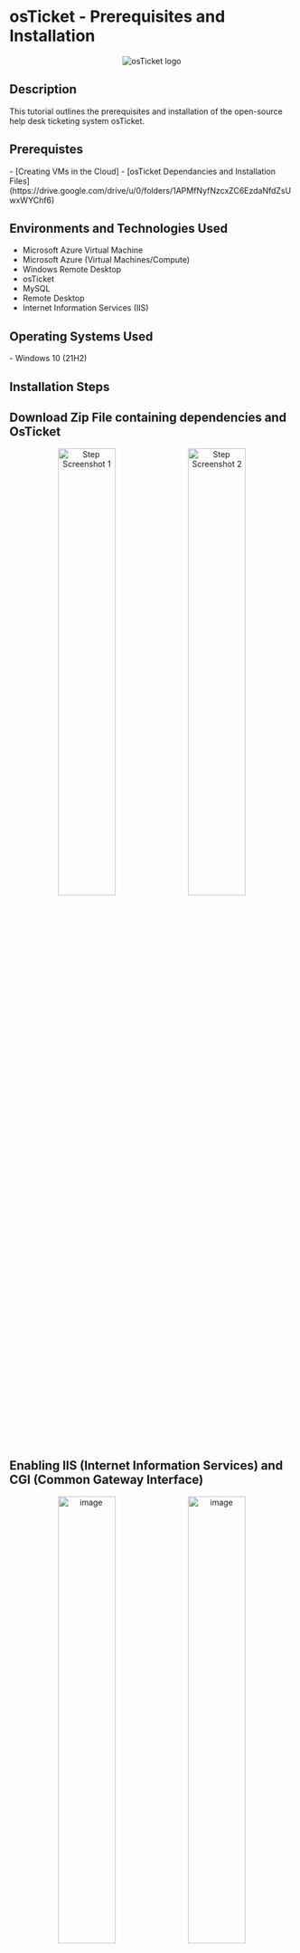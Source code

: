 <h1>osTicket - Prerequisites and Installation</h1>
<p align="center">
 <img src="https://i.imgur.com/Clzj7Xs.png" alt="osTicket logo"/>
 </p>
 


 <h2>Description</h2>
 This tutorial outlines the prerequisites and installation of the open-source help desk ticketing system osTicket.<br />


 <h2>Prerequistes</h2>
 - [Creating VMs in the Cloud]
 - [osTicket Dependancies and Installation Files](https://drive.google.com/drive/u/0/folders/1APMfNyfNzcxZC6EzdaNfdZsUwxWYChf6)
 
 
 <h2>Environments and Technologies Used</h2>
 
 - Microsoft Azure Virtual Machine
 - Microsoft Azure (Virtual Machines/Compute)
 - Windows Remote Desktop
 - osTicket
 - MySQL
 - Remote Desktop
 - Internet Information Services (IIS)
 
 <h2>Operating Systems Used</h2>
 - Windows 10</b> (21H2)
 
 <h2>Installation Steps</h2>

 ## Download Zip File containing dependencies and OsTicket
 
<p align="center">
  <img width="45%" alt="Step Screenshot 1" src="https://github.com/user-attachments/assets/0c976f2b-a669-4218-beb8-adf77bd54d0d" />
  <img width="45%" alt="Step Screenshot 2" src="https://github.com/user-attachments/assets/87882a8d-0af5-42a6-91e8-a3a538016fd2" />
</p>

## Enabling IIS (Internet Information Services) and CGI (Common Gateway Interface) 

<p align ="center">
<img width="45%" alt="image" src="https://github.com/user-attachments/assets/919242b7-74c9-438d-b9f6-b1ba5ac9f856" />
<img width="45%" alt="image" src="https://github.com/user-attachments/assets/bc3ca9a4-b203-4b62-95c9-3d6864432e88" />
</p>

## Install dependencies 

<p align ="center">
<img width="30%" alt="image" src="https://github.com/user-attachments/assets/4eb30dfa-f1d5-4a2d-9eaf-2cb8a8c2e666" />
<img width="30%" alt="image" src="https://github.com/user-attachments/assets/3684dcf3-b233-4206-a08e-0af4bea0cc2d" />
<img width="30%" alt="image" src="https://github.com/user-attachments/assets/04c8baa7-f149-4c0e-b65d-f35e63f533b8" />


## Create PHP Folder 

<img width="362" alt="image" src="https://github.com/user-attachments/assets/1820958c-afa7-44fa-b422-173847b1525a" />
<img width="418" alt="image" src="https://github.com/user-attachments/assets/afbd43be-b2a8-45d5-a6f9-10a7988a7769" />

## Extract PHP to newly created folder 

<img width="528" alt="image" src="https://github.com/user-attachments/assets/059ea2a4-aa48-4e75-b579-c736c6ffe1fb" />


## Install mysql 
<img width="245" alt="image" src="https://github.com/user-attachments/assets/54700fbf-8adb-4293-82ff-3282c8469d09" />
<img width="248" alt="image" src="https://github.com/user-attachments/assets/24d68141-479e-42e1-af47-bc78c151170e" />
<img width="248" alt="image" src="https://github.com/user-attachments/assets/254ac1a9-fc42-4939-94f0-96be63cf7494" />

<img width="248" alt="image" src="https://github.com/user-attachments/assets/c5f3d7a5-b955-44dd-b42d-fffa48b22ddd" />
<img width="248" alt="image" src="https://github.com/user-attachments/assets/3d1c3519-cb32-41da-b909-38b264731046" />

<img width="245" alt="image" src="https://github.com/user-attachments/assets/fd92f25b-a5d0-4a3c-b742-e7a5fa9127c4" />




## Start IIS (Internet Information Services) 


<img width="414" alt="image" src="https://github.com/user-attachments/assets/f6c969e3-91df-4495-a6e8-5538b3d1dedf" />
<img width="581" alt="image" src="https://github.com/user-attachments/assets/ce9add9d-58a6-49da-9180-1695936e6ea8" />
<img width="434" alt="image" src="https://github.com/user-attachments/assets/242ac1b9-58e3-4af5-bdb6-4c4200113a37" />


## Register a new PHP folder
<img width="755" alt="image" src="https://github.com/user-attachments/assets/ecd878b1-f9e4-4253-8421-b11e2386d507" />
<img width="500" alt="image" src="https://github.com/user-attachments/assets/19fe7f1a-ea13-4e68-bb03-ef506c7ecf80" />
<img width="226" alt="image" src="https://github.com/user-attachments/assets/1ad960b3-8900-4705-9646-21059b1aa90e" />


## Install OsTicket
<img width="369" alt="image" src="https://github.com/user-attachments/assets/7e82f274-7850-4a64-9df0-415308b0669f" />
<img width="731" alt="image" src="https://github.com/user-attachments/assets/887b2b34-c94c-49e1-8116-b47e8e8eba53" />
<img width="365" alt="image" src="https://github.com/user-attachments/assets/ebe81c50-ff13-4334-9166-d81530f24488" />
<img width="711" alt="image" src="https://github.com/user-attachments/assets/958ee658-36d0-44d7-ba9c-44f03070ff8b" />
<img width="710" alt="image" src="https://github.com/user-attachments/assets/d4c50e02-9bd8-4c4e-8ce1-6a100e905ea7" />
<img width="464" alt="image" src="https://github.com/user-attachments/assets/65464b2e-f58b-4b04-982f-2bbd0d7c8da6" />
<img width="314" alt="image" src="https://github.com/user-attachments/assets/c8301bdf-a58e-4672-8ea1-5f82fccce3dd" />

<img width="379" alt="image" src="https://github.com/user-attachments/assets/32d1b360-9020-4fbd-b575-b78b4df7d7ef" />
<img width="328" alt="image" src="https://github.com/user-attachments/assets/667d9fd0-2092-4892-b186-ac5616d05dff" />
<img width="298" alt="image" src="https://github.com/user-attachments/assets/e7eb4877-5a26-451d-a144-4cb0da91e7ba" />
<img width="340" alt="image" src="https://github.com/user-attachments/assets/1c50cf63-9f26-4193-88c8-c0f67aa20259" />
<img width="463" alt="image" src="https://github.com/user-attachments/assets/ce36f14a-7894-4d9f-9978-057e2295260f" />
<img width="418" alt="image" src="https://github.com/user-attachments/assets/3b631b44-65ed-40d6-9615-fcd5c576696f" />
<img width="392" alt="image" src="https://github.com/user-attachments/assets/8400f5b1-94b4-4c0f-b41e-a2ead756560b" />

## Permission changes 
<img width="179" alt="image" src="https://github.com/user-attachments/assets/e292de39-e548-4e2c-9f82-195d7248634d" />
<img width="383" alt="image" src="https://github.com/user-attachments/assets/33363cae-87b3-45e4-a31f-0a76c466c3f6" />
<img width="260" alt="image" src="https://github.com/user-attachments/assets/346f75fc-164f-4ea0-9237-2a97a193714b" />
<img width="383" alt="image" src="https://github.com/user-attachments/assets/6923e4e1-e486-4b76-8d9c-b5cebf1cd815" />
<img width="458" alt="image" src="https://github.com/user-attachments/assets/10a28331-b324-4bc2-b310-4f191011e166" />
<img width="455" alt="image" src="https://github.com/user-attachments/assets/cbbe762e-4585-4b8a-87c9-bc7cae2d44f1" />
<img width="382" alt="image" src="https://github.com/user-attachments/assets/f0496459-a6b9-4704-a1f6-4a975424e25a" />
<img width="179" alt="image" src="https://github.com/user-attachments/assets/2800a7df-bbef-4f58-91dd-044780207115" />

## Configuring system settings 

<img width="437" alt="image" src="https://github.com/user-attachments/assets/e4cb7369-d770-4d8d-b81b-6aaa37fdf72d" />
<img width="422" alt="image" src="https://github.com/user-attachments/assets/7d1e7003-e43e-4ac0-bde3-c2f5cd923819" />
<img width="413" alt="image" src="https://github.com/user-attachments/assets/d572f670-e954-4669-b8e5-cf1872d73443" />

## Setting up and configuring SQL for OsTicket

<img width="405" alt="image" src="https://github.com/user-attachments/assets/7c2a32a6-403b-48c0-bd08-8f0cc2c11304" />
<img width="405" alt="image" src="https://github.com/user-attachments/assets/fa8f175d-0687-4c2b-ae5c-b00d22c32e74" />
<img width="341" alt="image" src="https://github.com/user-attachments/assets/c27a13fb-6b48-47fa-8a65-37d17bf5ac01" />
<img width="467" alt="image" src="https://github.com/user-attachments/assets/dbf577c6-538b-4132-8c2f-911d3b5ee6c6" />
<img width="466" alt="image" src="https://github.com/user-attachments/assets/ccda658e-19c0-4cc8-9267-6c7c4e4bfc2b" />
<img width="412" alt="image" src="https://github.com/user-attachments/assets/08f7a3b9-24a4-47e7-b3f9-b3d1695e9763" />
<img width="413" alt="image" src="https://github.com/user-attachments/assets/c338bcbb-9f41-4148-b4c8-208a30e9ed5c" />
<img width="446" alt="image" src="https://github.com/user-attachments/assets/f18d623f-9ac3-4fab-8266-7448cb0d227c" />
<img width="452" alt="image" src="https://github.com/user-attachments/assets/24f0e787-571e-4f8f-989f-b1ab71d8d0ea" />



